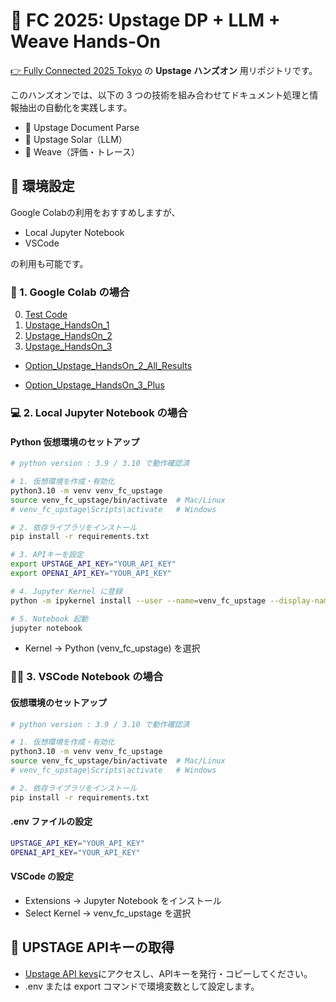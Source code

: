 # 🚀 FC 2025: Upstage DP + LLM + Weave Hands-On

[👉 Fully Connected 2025 Tokyo](https://wandb.ai/site/resources/events/fully-connected/tokyo/) の  **Upstage ハンズオン** 用リポジトリです。


このハンズオンでは、以下の 3 つの技術を組み合わせてドキュメント処理と情報抽出の自動化を実践します。

- 🧾 Upstage Document Parse  
- 🧠 Upstage Solar（LLM）  
- 🧪 Weave（評価・トレース）

## 🧰 環境設定

Google Colabの利用をおすすめしますが、
- Local Jupyter Notebook
- VSCode

の利用も可能です。

### 🧪 1. Google Colab の場合

0. [Test Code](https://colab.research.google.com/github/nhandsome-new/fc_2025_upstage_handson/blob/main/Upstage_HandsOn_Test.ipynb)
1. [Upstage_HandsOn_1](https://colab.research.google.com/github/nhandsome-new/fc_2025_upstage_handson/blob/main/Upstage_HandsOn_1.ipynb)
2. [Upstage_HandsOn_2]((https://colab.research.google.com/github/nhandsome-new/fc_2025_upstage_handson/blob/main/Upstage_HandsOn_2.ipynb))
3. [Upstage_HandsOn_3](https://colab.research.google.com/github/nhandsome-new/fc_2025_upstage_handson/blob/main/Upstage_HandsOn_3.ipynb)


- [Option_Upstage_HandsOn_2_All_Results](https://colab.research.google.com/github/nhandsome-new/fc_2025_upstage_handson/blob/main/Upstage_HandsOn_2_All_Results.ipynb)

- [Option_Upstage_HandsOn_3_Plus](https://colab.research.google.com/github/nhandsome-new/fc_2025_upstage_handson/blob/main/Upstage_HandsOn_2_All_Results.ipynb)

### 💻 2. Local Jupyter Notebook の場合

#### Python 仮想環境のセットアップ
```sh
# python version : 3.9 / 3.10 で動作確認済

# 1. 仮想環境を作成・有効化
python3.10 -m venv venv_fc_upstage
source venv_fc_upstage/bin/activate  # Mac/Linux
# venv_fc_upstage\Scripts\activate   # Windows

# 2. 依存ライブラリをインストール
pip install -r requirements.txt

# 3. APIキーを設定
export UPSTAGE_API_KEY="YOUR_API_KEY"
export OPENAI_API_KEY="YOUR_API_KEY"

# 4. Jupyter Kernel に登録
python -m ipykernel install --user --name=venv_fc_upstage --display-name "Python (venv_fc_upstage)"

# 5. Notebook 起動
jupyter notebook
```

- Kernel → Python (venv_fc_upstage) を選択

### 🧑‍💻 3. VSCode Notebook の場合
#### 仮想環境のセットアップ
```sh
# python version : 3.9 / 3.10 で動作確認済

# 1. 仮想環境を作成・有効化
python3.10 -m venv venv_fc_upstage
source venv_fc_upstage/bin/activate  # Mac/Linux
# venv_fc_upstage\Scripts\activate   # Windows

# 2. 依存ライブラリをインストール
pip install -r requirements.txt
```
#### .env ファイルの設定
```sh
UPSTAGE_API_KEY="YOUR_API_KEY"
OPENAI_API_KEY="YOUR_API_KEY"
```
#### VSCode の設定
- Extensions → Jupyter Notebook をインストール
- Select Kernel → venv_fc_upstage を選択


## 🔐 UPSTAGE APIキーの取得
- [Upstage API keys](https://console.upstage.ai/api-keys)にアクセスし、APIキーを発行・コピーしてください。
- .env または export コマンドで環境変数として設定します。